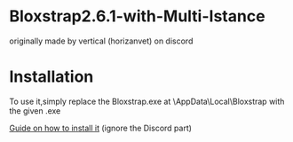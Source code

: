 # Bloxstrap2.6.1-with-Multi-Istance
originally made by vertical (horizanvet) on discord

# Installation

To use it,simply replace the Bloxstrap.exe at \AppData\Local\Bloxstrap with the given .exe

[Guide on how to install it](https://www.youtube.com/watch?v=fGm2sPt9Sh8) (ignore the Discord part)
